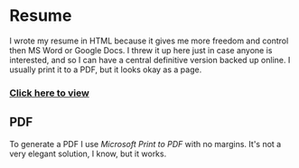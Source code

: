 # Resume

I wrote my resume in HTML because it gives me more freedom and control then MS Word or Google Docs. I threw it up here just in case anyone is interested, and so I can have a central definitive version backed up online. I usually print it to a PDF, but it looks okay as a page.

### [Click here to view](https://alexmaclean.github.io/Resume/Resume.html)

## PDF

To generate a PDF I use _Microsoft Print to PDF_ with no margins. It's not a very elegant solution, I know, but it works.
